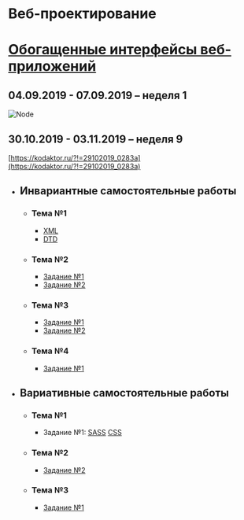 # Веб-проектирование
# [Обогащенные интерфейсы веб-приложений](https://shekhovtcovae.github.io/web-portfolio/web2)
## 04.09.2019 - 07.09.2019 – неделя 1
![Node](https://github.com/ShekhovtcovaE/web-portfolio/raw/master/images/node.png)

## 30.10.2019 - 03.11.2019 – неделя 9
[https://kodaktor.ru/?!=29102019_0283a](https://kodaktor.ru/?!=29102019_0283a)

- ## Инвариантные самостоятельные работы
    - ### Тема №1
        - [XML](https://https://github.com/ShekhovtcovaE/web-portfolio/blob/master/web1/portfolio.xml)
        - [DTD](https://github.com/ShekhovtcovaE/web-portfolio/blob/master/web1/doc.dtd)
    - ### Тема №2
        - [Задание №1](https://github.com/ShekhovtcovaE/web-portfolio/blob/master/images/npmyarn.jpg)
        - [Задание №2](https://kodaktor.ru/9edb3a9)
    - ### Тема №3
        - [Задание №1](https://kodaktor.ru/9edb3a9_abf94)
        - [Задание №2](https://kodaktor.ru/9edb3a9_e3084)
    - ### Тема №4
        - [Задание №1](https://github.com/ShekhovtcovaE/web-portfolio/raw/master/images/nuclide.png)
        
- ## Вариативные самостоятельные работы
    - ### Тема №1
        - Задание №1: [SASS](https://github.com/ShekhovtcovaE/web-portfolio/blob/master/web1/sc.scss) [CSS](https://github.com/ShekhovtcovaE/web-portfolio/blob/master/web1/cs.css)
    - ### Тема №2
        - [Задание №2](https://docs.google.com/presentation/d/1AIRYkj0B7VRdltxhpH6Uy42l6gjkLVOIyrfJA88kd4w/edit?usp=sharing)
    - ### Тема №3
        - [Задание №1](https://kodaktor.ru/g/9edb3a9_efd01)
